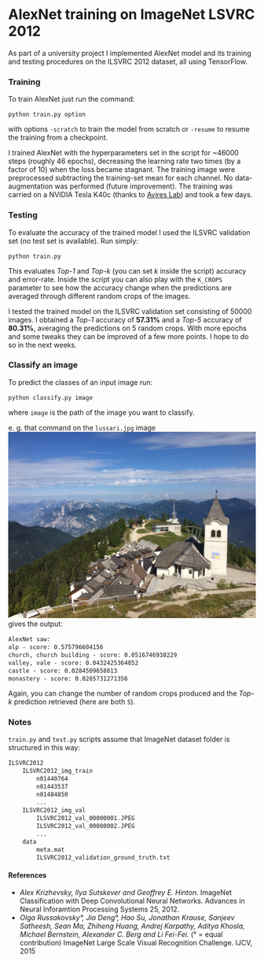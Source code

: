 # AlexNet training on ImageNet LSVRC 2012

As part of a university project I implemented AlexNet model and its training and testing procedures on the ILSVRC 2012 dataset, all using TensorFlow. 



### Training
To train AlexNet just run the command:
```shell
python train.py option
``` 
with options ```-scratch``` to train the model from scratch or ```-resume``` to resume the training from a checkpoint.

I trained AlexNet with the hyperparameters set in the script for ~46000 steps (roughly 46 epochs), decreasing the learning rate two times (by a factor of 10) when the loss became stagnant. The training image were preprocessed subtracting the training-set mean for each channel. No data-augmentation was performed (future improvement). The training was carried on a NVIDIA Tesla K40c (thanks to [Avires Lab](https://https://avires.dimi.uniud.it)) and took a few days.



### Testing
To evaluate the accuracy of the trained model I used the ILSVRC validation set (no test set is available). Run simply:
```shell
python train.py
```
This evaluates *Top-1* and *Top-k* (you can set *k* inside the script) accuracy and error-rate.
Inside the script you can also play with the ```K_CROPS``` parameter to see how the accuracy change when the predictions are averaged through different random crops of the images.

I tested the trained model on the ILSVRC validation set consisting of 50000 images. I obtained a *Top-1* accuracy of **57.31%** and a *Top-5* accuracy of **80.31%**, averaging the predictions on 5 random crops. With more epochs and some tweaks they can be improved of a few more points. I hope to do so in the next weeks.



### Classify an image
To predict the classes of an input image run:
```shell
python classify.py image
```
where ```image``` is the path of the image you want to classify.

e. g. that command on the ```lussari.jpg``` image 
![alt text](lussari.jpg)
gives the output:
```shell
AlexNet saw:
alp - score: 0.575796604156
church, church building - score: 0.0516746938229
valley, vale - score: 0.0432425364852
castle - score: 0.0284509658813
monastery - score: 0.0265731271356
```
Again, you can change the number of random crops produced and the *Top-k* prediction retrieved (here are both `5`).



### Notes
```train.py``` and ```test.py``` scripts assume that ImageNet dataset folder is structured in this way:
```
ILSVRC2012
    ILSVRC2012_img_train
        n01440764
        n01443537
        n01484850
        ...
    ILSVRC2012_img_val
        ILSVRC2012_val_00000001.JPEG
        ILSVRC2012_val_00000002.JPEG
        ...
    data
        meta.mat
        ILSVRC2012_validation_ground_truth.txt
```



#### References
+ *Alex Krizhevsky, Ilya Sutskever and Geoffrey E. Hinton.* ImageNet Classification with Deep Convolutional Neural Networks. Advances in Neural Inforamtion Processing Systems 25, 2012.
+ *Olga Russakovsky°, Jia Deng°, Hao Su, Jonathan Krause, Sanjeev Satheesh, Sean Ma, Zhiheng Huang, Andrej Karpathy, Aditya Khosla, Michael Bernstein, Alexander C. Berg and Li Fei-Fei.* (° = equal contribution) ImageNet Large Scale Visual Recognition Challenge. IJCV, 2015